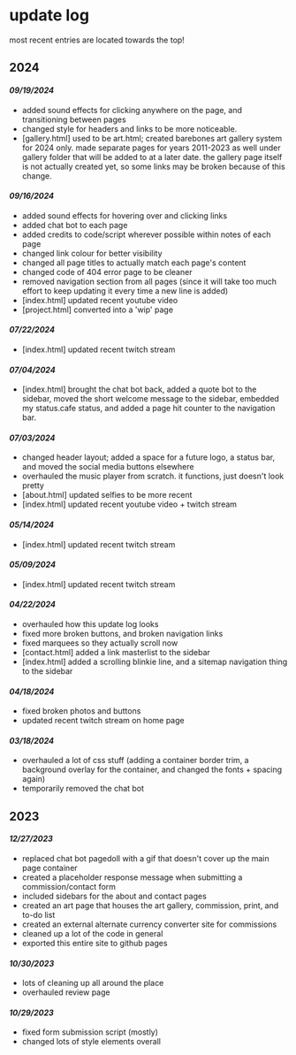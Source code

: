 # update log
most recent entries are located towards the top!

## 2024
#### *09/19/2024*
- added sound effects for clicking anywhere on the page, and transitioning between pages
- changed style for headers and links to be more noticeable.
- [gallery.html] used to be art.html; created barebones art gallery system for 2024 only.  made separate pages for years 2011-2023 as well under gallery folder that will be added to at a later date.  the gallery page itself is not actually created yet, so some links may be broken because of this change.

#### *09/16/2024*
- added sound effects for hovering over and clicking links
- added chat bot to each page
- added credits to code/script wherever possible within notes of each page
- changed link colour for better visibility
- changed all page titles to actually match each page's content
- changed code of 404 error page to be cleaner
- removed navigation section from all pages (since it will take too much effort to keep updating it every time a new line is added)
- [index.html] updated recent youtube video
- [project.html] converted into a 'wip' page

#### *07/22/2024*

- [index.html] updated recent twitch stream

#### *07/04/2024*
- [index.html] brought the chat bot back, added a quote bot to the sidebar, moved the short welcome message to the sidebar, embedded my status.cafe status, and added a page hit counter to the navigation bar.

#### *07/03/2024*

- changed header layout; added a space for a future logo, a status bar, and moved the social media buttons elsewhere
- overhauled the music player from scratch.  it functions, just doesn't look pretty
- [about.html] updated selfies to be more recent
- [index.html] updated recent youtube video + twitch stream

#### *05/14/2024*

- [index.html] updated recent twitch stream

#### *05/09/2024*

- [index.html] updated recent twitch stream

#### *04/22/2024*

- overhauled how this update log looks
- fixed more broken buttons, and broken navigation links
- fixed marquees so they actually scroll now
- [contact.html] added a link masterlist to the sidebar
- [index.html] added a scrolling blinkie line, and a sitemap navigation thing to the sidebar

#### *04/18/2024*
- fixed broken photos and buttons
- updated recent twitch stream on home page

#### *03/18/2024*
- overhauled a lot of css stuff (adding a container border trim, a background overlay for the container, and changed the fonts + spacing again)
- temporarily removed the chat bot

## 2023

#### *12/27/2023*
- replaced chat bot pagedoll with a gif that doesn't cover up the main page container
- created a placeholder response message when submitting a commission/contact form
- included sidebars for the about and contact pages
- created an art page that houses the art gallery, commission, print, and to-do list
- created an external alternate currency converter site for commissions
- cleaned up a lot of the code in general
- exported this entire site to github pages

#### *10/30/2023*
- lots of cleaning up all around the place
- overhauled review page

#### *10/29/2023*
- fixed form submission script (mostly)
- changed lots of style elements overall
